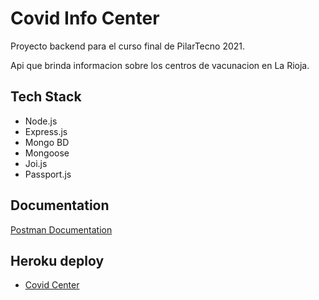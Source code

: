 
# Covid Info Center

Proyecto backend para el curso final de PilarTecno 2021.

Api que brinda informacion sobre los centros de vacunacion en La Rioja.


## Tech Stack

- Node.js
- Express.js
- Mongo BD
- Mongoose
- Joi.js
- Passport.js


  
## Documentation

[Postman Documentation](https://documenter.getpostman.com/view/15969040/Tzz7Md4M)

  
## Heroku deploy
 - [Covid Center](https://covidcentre.herokuapp.com/api)

  